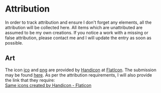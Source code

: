 ﻿# Attribution

In order to track attribution and ensure I don't forget any elements, all the attribution will be collected here.  All items which are unattributed are assumed to be my own creations.  If you notice a work with a missing or false attribution, please contact me and I will update the entry as soon as possible.

## Art
The icon [ico](Assets/CourseEquivalencyDesktop.ico) and [png](Assets/CourseEquivalencyDesktop.png) are provided by [Handicon](https://www.flaticon.com/authors/handicon) at [FlatIcon](https://www.flaticon.com/). The submission may be found [here](https://www.flaticon.com/free-icon/equivalence_5519756?related_id=5519809&origin=search). As per the attribution requirements, I will also provide the link that they require:  
<a href="https://www.flaticon.com/free-icons/same" title="same icons">Same icons created by Handicon - Flaticon</a>
